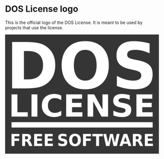 # DOS License logo

This is the official logo of the DOS License. It is meant to be used by projects that use the license.


![DOS License Logo](https://github.com/doslicense/logo/blob/main/dos-license-logo-400px.png?raw=true)
